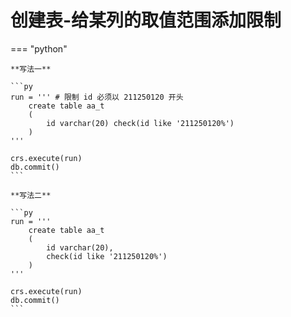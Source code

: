 # 创建表-给某列的取值范围添加限制

=== "python"

    **写法一**

    ```py
    run = ''' # 限制 id 必须以 211250120 开头
        create table aa_t
        (
            id varchar(20) check(id like '211250120%')
        )
    '''

    crs.execute(run)
    db.commit()
    ```

    **写法二**

    ```py
    run = '''
        create table aa_t
        (
            id varchar(20),
            check(id like '211250120%')
        )
    '''

    crs.execute(run)
    db.commit()
    ```